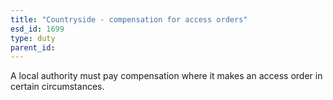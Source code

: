 ```yaml
---
title: "Countryside - compensation for access orders"
esd_id: 1699
type: duty
parent_id:  
---
```


A local authority must pay compensation where it makes an access order in certain circumstances. 

